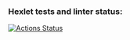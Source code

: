 ### Hexlet tests and linter status:
[![Actions Status](https://github.com/PitJones/frontend-project-46/workflows/hexlet-check/badge.svg)](https://github.com/PitJones/frontend-project-46/actions)